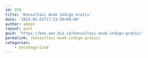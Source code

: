 ```yaml
---
id: 970
title: 'Konsultasi Anak Indigo Gratis'
date: '2023-02-01T17:23:56+00:00'
author: admin
layout: post
guid: 'https://bos.awn.biz.id/konsultasi-anak-indigo-gratis/'
permalink: /konsultasi-anak-indigo-gratis/
categories:
    - Uncategorized
---
```


